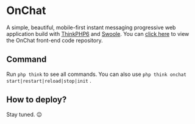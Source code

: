 # OnChat

A simple, beautiful, mobile-first instant messaging progressive web application build with [ThinkPHP6](https://github.com/top-think/framework) and [Swoole](https://github.com/swoole/swoole-src).
You can [click here](https://github.com/HyperLife1119/OnChat-Web) to view the OnChat front-end code repository.

## Command

Run `php think` to see all commands. You can also use `php think onchat start|restart|reload|stop|init` .

## How to deploy?

Stay tuned. 😉
